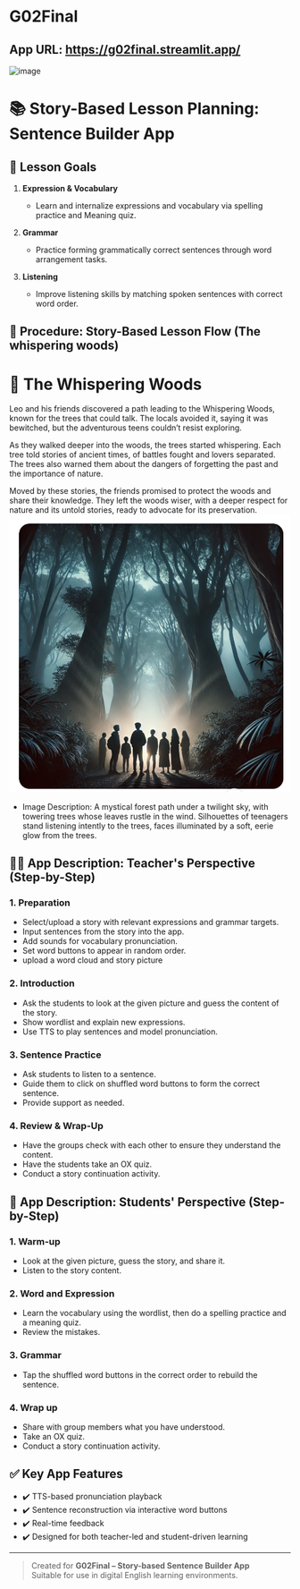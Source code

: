 # G02Final
## App URL: https://g02final.streamlit.app/
<img src=(https://github.com/user-attachments/assets/3a4f3c17-aa5b-427a-a505-e6a1abfa493d)
alt="image" width="300" height="200">

# 📚 Story-Based Lesson Planning: Sentence Builder App


## 🧠 Lesson Goals

1. **Expression & Vocabulary**  
   - Learn and internalize expressions and vocabulary via spelling practice and Meaning quiz.

2. **Grammar**  
   - Practice forming grammatically correct sentences through word arrangement tasks.

3. **Listening**  
   - Improve listening skills by matching spoken sentences with correct word order.


## 🧩 Procedure: Story-Based Lesson Flow (The whispering woods)

# 🌳 The Whispering Woods
Leo and his friends discovered a path leading to the Whispering Woods, known for the trees that could talk. The locals avoided it, saying it was bewitched, but the adventurous teens couldn’t resist exploring.

As they walked deeper into the woods, the trees started whispering. Each tree told stories of ancient times, of battles fought and lovers separated. The trees also warned them about the dangers of forgetting the past and the importance of nature.

Moved by these stories, the friends promised to protect the woods and share their knowledge. They left the woods wiser, with a deeper respect for nature and its untold stories, ready to advocate for its preservation.
![This is an image](https://github.com/MK316/Digital-Literacy-Class/blob/main/materials/story02.png?raw=true)
- Image Description: A mystical forest path under a twilight sky, with towering trees whose leaves rustle in the wind. Silhouettes of teenagers stand listening intently to the trees, faces illuminated by a soft, eerie glow from the trees.

## 👩‍🏫 App Description: Teacher's Perspective (Step-by-Step)

### 1. Preparation
- Select/upload a story with relevant expressions and grammar targets.
- Input sentences from the story into the app.
- Add sounds for vocabulary pronunciation.
- Set word buttons to appear in random order.
- upload a word cloud and story picture

### 2. Introduction
- Ask the students to look at the given picture and guess the content of the story.
- Show wordlist and explain new expressions.
- Use TTS to play sentences and model pronunciation.

### 3. Sentence Practice
- Ask students to listen to a sentence.
- Guide them to click on shuffled word buttons to form the correct sentence.
- Provide support as needed.

### 4. Review & Wrap-Up
- Have the groups check with each other to ensure they understand the content.
- Have the students take an OX quiz.
- Conduct a story continuation activity.

## 🧒 App Description: Students' Perspective (Step-by-Step)

### 1. Warm-up
- Look at the given picture, guess the story, and share it.
- Listen to the story content.

### 2. Word and Expression
- Learn the vocabulary using the wordlist, then do a spelling practice and a meaning quiz.
- Review the mistakes.

### 3. Grammar
- Tap the shuffled word buttons in the correct order to rebuild the sentence.

### 4. Wrap up
- Share with group members what you have understood.
- Take an OX quiz.
- Conduct a story continuation activity.



## ✅ Key App Features

- ✔️ TTS-based pronunciation playback  
- ✔️ Sentence reconstruction via interactive word buttons   
- ✔️ Real-time feedback  
- ✔️ Designed for both teacher-led and student-driven learning

---

> Created for **G02Final – Story-based Sentence Builder App**  
> Suitable for use in digital English learning environments.
